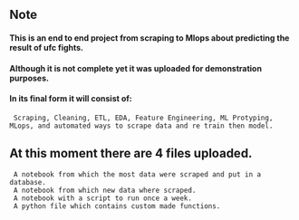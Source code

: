## Note

#### This is an end to end project from scraping to Mlops about predicting the result of ufc fights.
#### Although it is not complete yet it was uploaded for demonstration purposes.
#### In its final form it will consist of:
     Scraping, Cleaning, ETL, EDA, Feature Engineering, ML Protyping, MLops, and automated ways to scrape data and re train then model.
  
## At this moment there are 4 files uploaded.
     A notebook from which the most data were scraped and put in a database.
     A notebook from which new data where scraped.
     A notebook with a script to run once a week.
     A python file which contains custom made functions.
